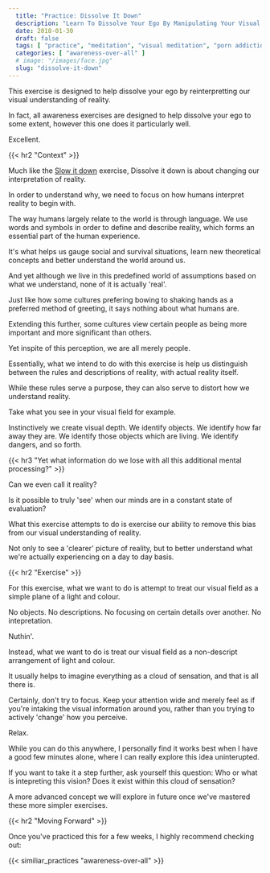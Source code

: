 ```yaml
---
  title: "Practice: Dissolve It Down"
  description: "Learn To Dissolve Your Ego By Manipulating Your Visual Perception Of Reality. Treat Your Visual Field As A Simple Plane Of A Light And Colour."
  date: 2018-01-30
  draft: false
  tags: [ "practice", "meditation", "visual meditation", "porn addiction", "addiction", "awareness", "awareness exercises", "perspective", "nofap", "neverfap", "neverfap deluxe" ]
  categories: [ "awareness-over-all" ]
  # image: "/images/face.jpg"
  slug: "dissolve-it-down"
---
```


<!-- VERY HAPPY WITH THIS -->

This exercise is designed to help dissolve your ego by reinterpretting our visual understanding of reality. 

In fact, all awareness exercises are designed to help dissolve your ego to some extent, however this one does it particularly well.

Excellent.


{{< hr2 "Context" >}}


Much like the <a class="link" href="/articles/slow-it-down">Slow it down</a> exercise, Dissolve it down is about changing our interpretation of reality.

In order to understand why, we need to focus on how humans interpret reality to begin with. 

The way humans largely relate to the world is through language. We use words and symbols in order to define and describe reality, which forms an essential part of the human experience.

It's what helps us gauge social and survival situations, learn new theoretical concepts and better understand the world around us.

And yet although we live in this predefined world of assumptions based on what we understand, none of it is actually 'real'.

Just like how some cultures prefering bowing to shaking hands as a preferred method of greeting, it says nothing about what humans are. 

Extending this further, some cultures view certain people as being more important and more significant than others. 

Yet inspite of this perception, we are all merely people.

Essentially, what we intend to do with this exercise is help us distinguish between the rules and descriptions of reality, with actual reality itself. 

While these rules serve a purpose, they can also serve to distort how we understand reality. 

Take what you see in your visual field for example.

Instinctively we create visual depth. We identify objects. We identify how far away they are. We identify those objects which are living. We identify dangers, and so forth.


{{< hr3 "Yet what information do we lose with all this additional mental processing?" >}}


Can we even call it reality?

Is it possible to truly 'see' when our minds are in a constant state of evaluation?

What this exercise attempts to do is exercise our ability to remove this bias from our visual understanding of reality. 

Not only to see a 'clearer' picture of reality, but to better understand what we're actually experiencing on a day to day basis.


{{< hr2 "Exercise" >}}


For this exercise, what we want to do is attempt to treat our visual field as a simple plane of a light and colour. 

No objects. No descriptions. No focusing on certain details over another. No intepretation.

Nuthin'.

Instead, what we want to do is treat our visual field as a non-descript arrangement of light and colour.

It usually helps to imagine everything as a cloud of sensation, and that is all there is.

Certainly, don't try to focus. Keep your attention wide and merely feel as if you're intaking the visual information around you, rather than you trying to actively 'change' how you perceive. 

Relax.

While you can do this anywhere, I personally find it works best when I have a good few minutes alone, where I can really explore this idea uninterupted.

If you want to take it a step further, ask yourself this question: Who or what is intepreting this vision? Does it exist within this cloud of sensation? 

A more advanced concept we will explore in future once we've mastered these more simpler exercises. 

<!-- Recommend period  -->

{{< hr2 "Moving Forward" >}}

Once you've practiced this for a few weeks, I highly recommend checking out: 

{{< similiar_practices "awareness-over-all" >}}

